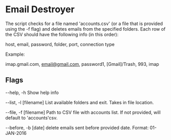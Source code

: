 # Email Destroyer

The script checks for a file named 'accounts.csv' (or a file that is provided using the -f flag) and deletes emails from the specified folders.
Each row of the CSV should have the following info (in this order):

host, email, password, folder, port, connection type


Example:

imap.gmail.com, email@gmail.com, password1, [Gmail]/Trash, 993, imap



## Flags
--help, -h Show help info

--list, -l [filename] List available folders and exit. Takes in file location.

--file, -f [filename] Path to CSV file with accounts list.  If not provided, will default to 'accounts'csv.

--before, -b [date] delete emails sent before provided date. Format: 01-JAN-2016
